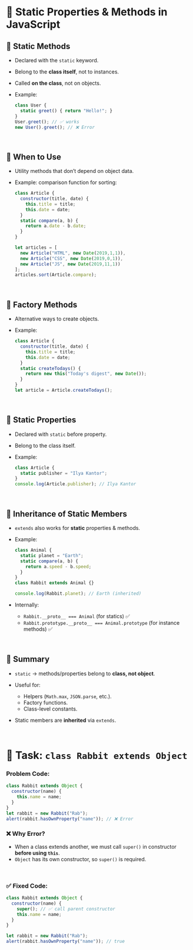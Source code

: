 
# 📌 Static Properties & Methods in JavaScript

## 🔹 Static Methods

* Declared with the `static` keyword.
* Belong to the **class itself**, not to instances.
* Called **on the class**, not on objects.
* Example:

  ```js
  class User {
    static greet() { return "Hello!"; }
  }
  User.greet(); // ✅ works
  new User().greet(); // ❌ Error
  ```

<br>

## 🔹 When to Use

* Utility methods that don’t depend on object data.
* Example: comparison function for sorting:

  ```js
  class Article {
    constructor(title, date) {
      this.title = title;
      this.date = date;
    }
    static compare(a, b) {
      return a.date - b.date;
    }
  }

  let articles = [
    new Article("HTML", new Date(2019,1,1)),
    new Article("CSS", new Date(2019,0,1)),
    new Article("JS", new Date(2019,11,1))
  ];
  articles.sort(Article.compare);
  ```

<br>

## 🔹 Factory Methods

* Alternative ways to create objects.
* Example:

  ```js
  class Article {
    constructor(title, date) {
      this.title = title;
      this.date = date;
    }
    static createTodays() {
      return new this("Today's digest", new Date());
    }
  }
  let article = Article.createTodays();
  ```

<br>

## 🔹 Static Properties

* Declared with `static` before property.
* Belong to the class itself.
* Example:

  ```js
  class Article {
    static publisher = "Ilya Kantor";
  }
  console.log(Article.publisher); // Ilya Kantor
  ```

<br>

## 🔹 Inheritance of Static Members

* `extends` also works for **static** properties & methods.

* Example:

  ```js
  class Animal {
    static planet = "Earth";
    static compare(a, b) {
      return a.speed - b.speed;
    }
  }
  class Rabbit extends Animal {}

  console.log(Rabbit.planet); // Earth (inherited)
  ```

* Internally:

  * `Rabbit.__proto__ === Animal` (for statics) ✅
  * `Rabbit.prototype.__proto__ === Animal.prototype` (for instance methods) ✅

<br>

## 🔹 Summary

* `static` → methods/properties belong to **class, not object**.
* Useful for:

  * Helpers (`Math.max`, `JSON.parse`, etc.).
  * Factory functions.
  * Class-level constants.
* Static members are **inherited** via `extends`.

<br>

# 📝 Task: `class Rabbit extends Object`

### Problem Code:

```js
class Rabbit extends Object {
  constructor(name) {
    this.name = name;
  }
}
let rabbit = new Rabbit("Rab");
alert(rabbit.hasOwnProperty("name")); // ❌ Error
```

### ❌ Why Error?

* When a class extends another, we must call `super()` in constructor **before using `this`**.
* `Object` has its own constructor, so `super()` is required.

<br>

### ✅ Fixed Code:

```js
class Rabbit extends Object {
  constructor(name) {
    super(); // ✅ call parent constructor
    this.name = name;
  }
}

let rabbit = new Rabbit("Rab");
alert(rabbit.hasOwnProperty("name")); // true
```
